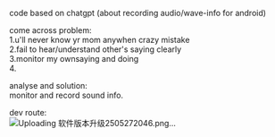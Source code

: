 code based on chatgpt (about recording  audio/wave-info for android) <br>

come across problem:<br>
		1.u'll never know yr mom anywhen crazy mistake<br>
   		2.fail to hear/understand other's saying clearly<br>
		3.monitor my ownsaying and doing<br>
		4.  

analyse and solution:  
        monitor and record sound info.  

dev route:  
![Uploading 软件版本升级2505272046.png…]()
